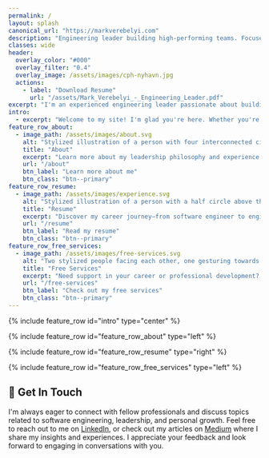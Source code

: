 ```yaml
---
permalink: /
layout: splash
canonical_url: "https://markverebelyi.com"
description: "Engineering leader building high-performing teams. Focused on mentorship, communication, and sustainable solutions. Passionate about helping people grow."
classes: wide
header:
  overlay_color: "#000"
  overlay_filter: "0.4"
  overlay_image: /assets/images/cph-nyhavn.jpg
  actions:
    - label: "Download Resume"
      url: "/assets/Mark_Verebelyi_-_Engineering_Leader.pdf"
excerpt: "I'm an experienced engineering leader passionate about building high-performing, collaborative teams. I combine technical expertise with a focus on mentorship, clear communication, and sustainable solutions. I'm driven by a desire to help people grow and succeed, and I believe in creating an environment where everyone feels valued and empowered."
intro: 
  - excerpt: "Welcome to my site! I'm glad you're here. Whether you're curious to learn more about me or want to get in touch, you've come to the right place."
feature_row_about:
  - image_path: /assets/images/about.svg
    alt: "Stylized illustration of a person with four interconnected circles above their head, representing different life aspects."
    title: "About"
    excerpt: "Learn more about my leadership philosophy and experience in building high-performing engineering teams. Discover how I prioritize mentorship, career development, and a people-centric approach."
    url: "/about"
    btn_label: "Learn more about me"
    btn_class: "btn--primary"
feature_row_resume:    
  - image_path: /assets/images/experience.svg
    alt: "Stylized illustration of a person with a half circle above their head and three stars below, representing qualifications or achievements."
    title: "Resume"
    excerpt: "Discover my career journey—from software engineer to engineering leader—mentoring high-performing teams to deliver impactful results. My resume details my expertise in technical strategy, performance management, and team development."
    url: "/resume"
    btn_label: "Read my resume"
    btn_class: "btn--primary"
feature_row_free_services:
  - image_path: /assets/images/free-services.svg
    alt: "Two stylized people facing each other, one gesturing towards a board while speaking, indicated by a speech bubble."
    title: "Free Services"
    excerpt: "Need support in your career or professional development? I believe everyone deserves a helping hand. Explore the free services I offer to guide and assist you in reaching your goals."
    url: "/free-services"
    btn_label: "Check out my free services"
    btn_class: "btn--primary"    
---
```

{% include feature_row id="intro" type="center" %}

{% include feature_row id="feature_row_about" type="left" %}

{% include feature_row id="feature_row_resume" type="right" %}

{% include feature_row id="feature_row_free_services" type="left" %}

## 👋 Get In Touch
I'm always eager to connect with fellow professionals and discuss topics related to software engineering, leadership, and personal growth. Feel free to reach out to me on [LinkedIn](https://www.linkedin.com/in/markverebelyi/), or check out my articles on [Medium](https://medium.com/@mark.verebelyi) where I share my insights and experiences. I appreciate your feedback and look forward to engaging in conversations with you.